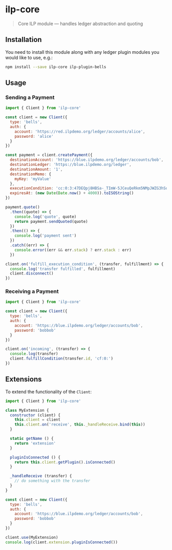 # ilp-core

> Core ILP module — handles ledger abstraction and quoting

## Installation

You need to install this module along with any ledger plugin modules you would like to use, e.g.:

``` sh
npm install --save ilp-core ilp-plugin-bells
```

## Usage

### Sending a Payment

``` js
import { Client } from 'ilp-core'

const client = new Client({
  type: 'bells',
  auth: {
    account: 'https://red.ilpdemo.org/ledger/accounts/alice',
    password: 'alice'
  }
})

const payment = client.createPayment({
  destinationAccount: 'https://blue.ilpdemo.org/ledger/accounts/bob',
  destinationLedger: 'https://blue.ilpdemo.org/ledger',
  destinationAmount: '1',
  destinationMemo: {
    myKey: 'myValue'
  },
  executionCondition: 'cc:0:3:47DEQpj8HBSa-_TImW-5JCeuQeRkm5NMpJWZG3hSuFU:0',
  expiresAt: (new Date(Date.now() + 4000)).toISOString()
})

payment.quote()
  .then((quote) => {
    console.log('quote', quote)
    return payment.sendQuoted(quote)
  })
  .then(() => {
    console.log('payment sent')
  })
  .catch((err) => {
    console.error((err && err.stack) ? err.stack : err)
  })

client.on('fulfill_execution_condition', (transfer, fulfillment) => {
  console.log('transfer fulfilled', fulfillment)
  client.disconnect()
})

```

### Receiving a Payment

``` js
import { Client } from 'ilp-core'

const client = new Client({
  type: 'bells',
  auth: {
    account: 'https://blue.ilpdemo.org/ledger/accounts/bob',
    password: 'bobbob'
  }
})

client.on('incoming', (transfer) => {
  console.log(transfer)
  client.fulfillCondition(transfer.id, 'cf:0:')
})
```

## Extensions

To extend the functionality of the `Client`:

```js
import { Client } from 'ilp-core'

class MyExtension {
  constructor (client) {
    this.client = client
    this.client.on('receive', this._handleReceive.bind(this))
  }

  static getName () {
    return 'extension'
  }

  pluginIsConnected () {
    return this.client.getPlugin().isConnected()
  }

  _handleReceive (transfer) {
    // do something with the transfer
  }
}

const client = new Client({
  type: 'bells',
  auth: {
    account: 'https://blue.ilpdemo.org/ledger/accounts/bob',
    password: 'bobbob'
  }
})

client.use(MyExtension)
console.log(client.extension.pluginIsConnected())
```
